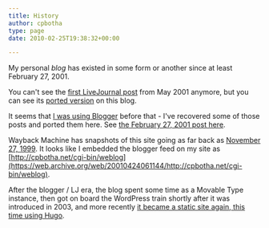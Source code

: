 ```yaml
---
title: History
author: cpbotha
type: page
date: 2010-02-25T19:38:32+00:00

---
```


My personal _blog_ has existed in some form or another since at least February
27, 2001.

You can't see the [first LiveJournal post][1] from May 2001 anymore, but you
can see its [ported version][2] on this blog.

It seems that [I was using Blogger](https://cpbotha.blogspot.com/) before
that - I've recovered some of those posts and ported them here. See [the
February 27, 2001 post here](/2001/02/27/1469/).

Wayback Machine has snapshots of this site going as far back as [November 27,
1999](https://web.archive.org/web/19991127081129/http://www.cpbotha.net/). It
looks like I embedded the blogger feed on my site as
[http://cpbotha.net/cgi-bin/weblog](https://web.archive.org/web/20010424061144/http://cpbotha.net/cgi-bin/weblog).

After the blogger / LJ era, the blog spent some time as a Movable Type
instance, then got on board the WordPress train shortly after it was
introduced in 2003, and more recently [it became a static site again, this
time using Hugo](/2019/03/31/wordpress-to-hugo/).


 [1]: http://cpbotha.livejournal.com/264.html "My first LiveJournal post"
 [2]: http://cpbotha.net/2001/05/27/first-post/ "LiveJournal first post ported to cpbotha.net"
